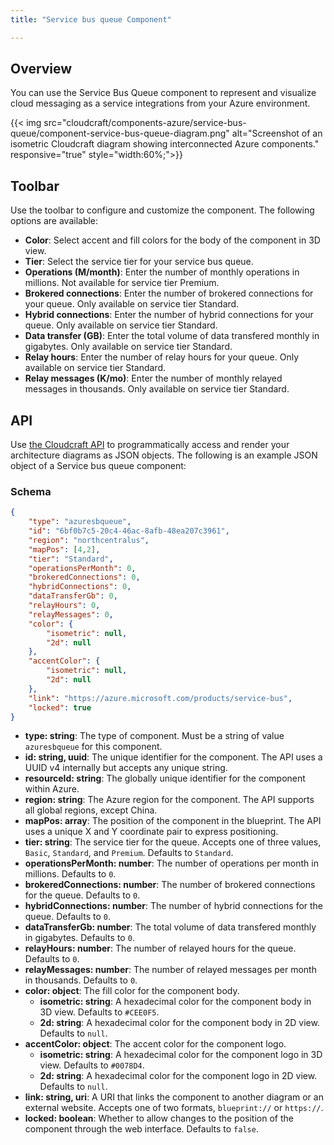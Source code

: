```yaml
---
title: "Service bus queue Component"

---
```


## Overview

You can use the Service Bus Queue component to represent and visualize cloud messaging as a service integrations from your Azure environment.

{{< img src="cloudcraft/components-azure/service-bus-queue/component-service-bus-queue-diagram.png" alt="Screenshot of an isometric Cloudcraft diagram showing interconnected Azure components." responsive="true" style="width:60%;">}}

## Toolbar

Use the toolbar to configure and customize the component. The following options are available:

- **Color**: Select accent and fill colors for the body of the component in 3D view.
- **Tier**: Select the service tier for your service bus queue.
- **Operations (M/month)**: Enter the number of monthly operations in millions. Not available for service tier Premium.
- **Brokered connections**: Enter the number of brokered connections for your queue. Only available on service tier Standard.
- **Hybrid connections**: Enter the number of hybrid connections for your queue. Only available on service tier Standard.
- **Data transfer (GB)**: Enter the total volume of data transfered monthly in gigabytes. Only available on service tier Standard.
- **Relay hours**: Enter the number of relay hours for your queue. Only available on service tier Standard.
- **Relay messages (K/mo)**: Enter the number of monthly relayed messages in thousands. Only available on service tier Standard.

## API

Use [the Cloudcraft API][1] to programmatically access and render your architecture diagrams as JSON objects. The following is an example JSON object of a Service bus queue component:

### Schema

```json
{
	"type": "azuresbqueue",
	"id": "6bf0b7c5-20c4-46ac-8afb-48ea207c3961",
	"region": "northcentralus",
	"mapPos": [4,2],
	"tier": "Standard",
	"operationsPerMonth": 0,
	"brokeredConnections": 0,
	"hybridConnections": 0,
	"dataTransferGb": 0,
	"relayHours": 0,
	"relayMessages": 0,
	"color": {
		"isometric": null,
		"2d": null
	},
	"accentColor": {
		"isometric": null,
		"2d": null
	},
	"link": "https://azure.microsoft.com/products/service-bus",
	"locked": true
}
```

- **type: string**: The type of component. Must be a string of value `azuresbqueue` for this component.
- **id: string, uuid**: The unique identifier for the component. The API uses a UUID v4 internally but accepts any unique string.
- **resourceId: string**: The globally unique identifier for the component within Azure.
- **region: string**: The Azure region for the component. The API supports all global regions, except China.
- **mapPos: array**: The position of the component in the blueprint. The API uses a unique X and Y coordinate pair to express positioning.
- **tier: string**: The service tier for the queue. Accepts one of three values, `Basic`, `Standard`, and `Premium`. Defaults to `Standard`.
- **operationsPerMonth: number**: The number of operations per month in millions. Defaults to `0`.
- **brokeredConnections: number**: The number of brokered connections for the queue. Defaults to `0`.
- **hybridConnections: number**: The number of hybrid connections for the queue. Defaults to `0`.
- **dataTransferGb: number**: The total volume of data transfered monthly in gigabytes. Defaults to `0`.
- **relayHours: number**: The number of relayed hours for the queue. Defaults to `0`.
- **relayMessages: number**: The number of relayed messages per month in thousands. Defaults to `0`.
- **color: object**: The fill color for the component body.
  - **isometric: string**: A hexadecimal color for the component body in 3D view. Defaults to `#CEE0F5`.
  - **2d: string**: A hexadecimal color for the component body in 2D view. Defaults to `null`.
- **accentColor: object**: The accent color for the component logo.
  - **isometric: string**: A hexadecimal color for the component logo in 3D view. Defaults to `#0078D4`.
  - **2d: string**: A hexadecimal color for the component logo in 2D view. Defaults to `null`.
- **link: string, uri**: A URI that links the component to another diagram or an external website. Accepts one of two formats, `blueprint://` or `https://`.
- **locked: boolean**: Whether to allow changes to the position of the component through the web interface. Defaults to `false`.

[1]: https://developers.cloudcraft.co/
